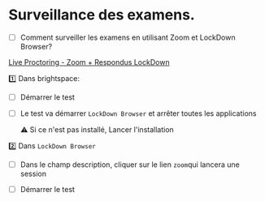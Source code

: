 # Surveillance des examens.


- [ ] Comment surveiller les examens en utilisant Zoom et LockDown Browser?

[Live Proctoring - Zoom + Respondus LockDown](https://oel.umflint.edu/helpdesk/viewer.php?f=Assignments-and-Tests/respondus-zoom.html#:~:text=Click%20the%20menu%20button%20next,enter%20zoom.umich.us.)


:one: Dans brightspace:

- [ ] Démarrer le test
- [ ] Le test va démarrer `LockDown Browser` et arrêter toutes les applications  

  :warning: Si ce n'est pas installé, Lancer l'installation

:two: Dans `LockDown Browser`

  - [ ] Dans le champ description, cliquer sur le lien `zoom`qui lancera une session
  
  - [ ] Démarrer le test



